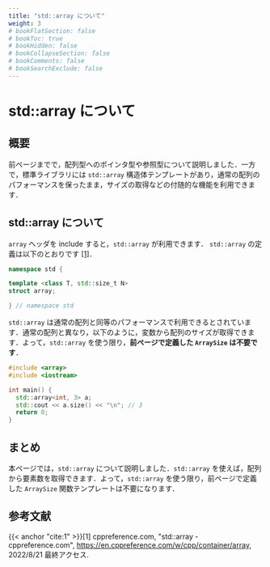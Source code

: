 ```yaml
---
title: "std::array について"
weight: 3
# bookFlatSection: false
# bookToc: true
# bookHidden: false
# bookCollapseSection: false
# bookComments: false
# bookSearchExclude: false
---
```


# std::array について

## 概要

前ページまでで，配列型へのポインタ型や参照型について説明しました．一方で，標準ライブラリには `std::array` 構造体テンプレートがあり，通常の配列のパフォーマンスを保ったまま，サイズの取得などの付随的な機能を利用できます．

## std::array について

`array` ヘッダを include すると，`std::array` が利用できます．
`std::array` の定義は以下のとおりです [[1]](#cite:1)．

```cpp
namespace std {

template <class T, std::size_t N>
struct array;

} // namespace std
```

`std::array` は通常の配列と同等のパフォーマンスで利用できるとされています．通常の配列と異なり，以下のように，変数から配列のサイズが取得できます．よって，`std::array` を使う限り，**前ページで定義した `ArraySize` は不要です**．

```cpp
#include <array>
#include <iostream>

int main() {
  std::array<int, 3> a;
  std::cout << a.size() << "\n"; // 3
  return 0;
}
```

## まとめ

本ページでは，`std::array` について説明しました．`std::array` を使えば，配列から要素数を取得できます．よって，`std::array` を使う限り，前ページで定義した `ArraySize` 関数テンプレートは不要になります．

## 参考文献

{{< anchor "cite:1" >}}[1] cppreference.com, "std::array - cppreference.com", https://en.cppreference.com/w/cpp/container/array, 2022/8/21 最終アクセス.
